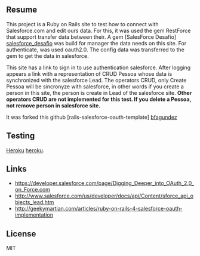 Resume
-------
This project is a Ruby on Rails site to test how to connect with Salesforce.com and edit ours data.
For this, it was used the gem RestForce that support transfer data between their. A gem [SalesForce Desafio] [salesforce_desafio] was build for manager the data needs on this site.
For authenticate, was used oauth2.0. The config data was transferred to the gem to get the data in salesforce.

This site has a link to sign in to use authentication salesforce. After logging appears a link with a representation of CRUD Pessoa whose data is synchronized with the salesforce Lead.
The operators CRUD, only Create Pessoa will be sincronyze with salesforce, in other words if you create a person in this site, the person is create in Lead of the salesforce site. **Other operators CRUD are not implemented for this test. If you delete a Pessoa, not remove person in salesforce site.**


It was forked this github [rails-salesforce-oauth-template] [bfagundez]

Testing
-------
[Heroku] [heroku].

Links
-------
- https://developer.salesforce.com/page/Digging_Deeper_into_OAuth_2.0_on_Force.com
- http://www.salesforce.com/us/developer/docs/api/Content/sforce_api_objects_lead.htm
- http://geekymartian.com/articles/ruby-on-rails-4-salesforce-oauth-implementation

License
-------
MIT

[bfagundez]:https://github.com/bfagundez/rails-salesforce-oauth-template
[heroku]:http://rdstationdesafio2.herokuapp.com
[salesforce_desafio]:https://github.com/jttuboi/salesforce_desafio
